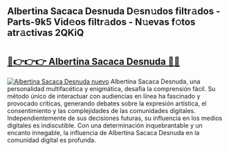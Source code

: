 ## Albertina Sacaca Desnuda D𝚎sn𝚞dos filtr𝚊dos - Parts-9k5 Vid𝚎os filtr𝚊dos - N𝚞evas f𝚘tos atr𝚊ctivas 2QKiQ

# <h2><a href="http://mb61yzw.tromn.icu/?c=Albertina+Sacaca+Desnuda">🔗👉👉👉 Albertina Sacaca Desnuda 🔗🔗</a></h2>

[![Albertina Sacaca Desnuda nuevo](https://i.imgur.com/pEAQMta.gif)](http://mb61yzw.tromn.icu/?c=Albertina+Sacaca+Desnuda)
Albertina Sacaca Desnuda, una personalidad multifacética y enigmática, desafía la comprensión fácil. Su método único de interactuar con audiencias en línea ha fascinado y provocado críticas, generando debates sobre la expresión artística, el consentimiento y las complejidades de las comunidades digitales. Independientemente de sus decisiones futuras, su influencia en los medios digitales es indiscutible. Con una determinación inquebrantable y un encanto innegable, la influencia de Albertina Sacaca Desnuda en la comunidad digital es profunda.
